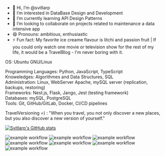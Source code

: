 - 👋 Hi, I’m @svitlarp
- 👀 I’m interested in DataBase Design and Development
- 🌱 I’m currently learning API Design Patterns
- 💞️ I’m looking to collaborate on projects related to maintenance a data intensive app
- 😄 Pronouns: ambitious, enthusiastic 
- ⚡ Fun fact: My favorite ice creame flavour is litchi and passion fruit | If you could only watch one movie or television show for the rest of my life, it would be a TravelBlog  - I'm never boring with it.

<!---
svitlarp/svitlarp is a ✨ special ✨ repository because its `README.md` (this file) appears on your GitHub profile.
You can click the Preview link to take a look at your changes.
--->

OS: Ubuntu GNU/Linux  

Programming Languages: Python, JavaScript, TypeScript  <br/>
Knoweledges: Algorithmes and Data Structures, SQL <br/>
Administration: Linux, WebServer Apache, mySQL server (replication, backups, restoring) <br/>
Frameworks: Nest.js, Flask, Jango, Jest (testing framework) <br/>
Databases: mySQL, PostgreSQL <br/> 
Tools: Git, GitHub/GitLab, Docker, CI/CD pipelines <br/>

TravelVersioning =) : "When you travel, you not only discover a new places, but you also discover a new version of yourself." 

[![Svitlarp's GitHub stats](https://github-readme-stats.vercel.app/api?username=svitlarp)](https://github.com/anuraghazra/github-readme-stats)

![example workflow](https://img.shields.io/badge/Linux-FCC624?style=for-the-badge&logo=linux&logoColor=black)
![example workflow](https://img.shields.io/badge/MySQL-005C84?style=for-the-badge&logo=mysql&logoColor=white)
![example workflow](https://img.shields.io/badge/Python-3776AB?style=for-the-badge&logo=python&logoColor=white)
![example workflow](https://img.shields.io/badge/TypeScript-007ACC?style=for-the-badge&logo=typescript&logoColor=white)
![example workflow](https://img.shields.io/badge/Node.js-43853D?style=for-the-badge&logo=node.js&logoColor=white)
![example workflow](https://img.shields.io/badge/VirtualBox-183A61?logo=virtualbox&logoColor=white&style=for-the-badge)
![example workflow](https://img.shields.io/badge/GIT-E44C30?style=for-the-badge&logo=git&logoColor=white)

